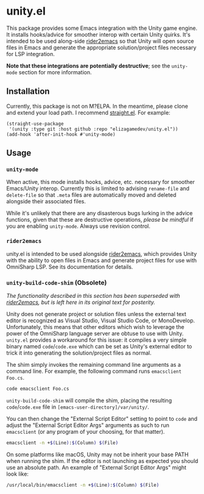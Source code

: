 # unity.el

This package provides some Emacs integration with the Unity game engine. It
installs hooks/advice for smoother interop with certain Unity quirks. It's
intended to be used along-side
[rider2emacs](https://github.com/elizagamedev/rider2emacs) so that Unity will
open source files in Emacs and generate the appropriate solution/project files
necessary for LSP integration.

**Note that these integrations are potentially destructive**; see the
`unity-mode` section for more information.

## Installation

Currently, this package is not on M?ELPA. In the meantime, please clone and
extend your load path. I recommend
[straight.el](https://github.com/raxod502/straight.el). For example:

```elisp
(straight-use-package
 '(unity :type git :host github :repo "elizagamedev/unity.el"))
(add-hook 'after-init-hook #'unity-mode)
```

## Usage

### `unity-mode`

When active, this mode installs hooks, advice, etc. necessary for smoother
Emacs/Unity interop. Currently this is limited to advising `rename-file` and
`delete-file` so that `.meta` files are automatically moved and deleted
alongside their associated files.

While it's unlikely that there are any disasterous bugs lurking in the advice
functions, given that these are destructive operations, *please be mindful* if
you are enabling `unity-mode`. Always use revision control.

### `rider2emacs`

unity.el is intended to be used alongside
[rider2emacs](https://github.com/elizagamedev/rider2emacs), which provides Unity
with the ability to open files in Emacs and generate project files for use with
OmniSharp LSP. See its documentation for details.

### `unity-build-code-shim` (Obsolete)

*The functionality described in this section has been superseded with
[rider2emacs](https://github.com/elizagamedev/rider2emacs), but is left here in
its original text for posterity.*

Unity does not generate project or solution files unless the external text
editor is recognized as Visual Studio, Visual Studio Code, or MonoDevelop.
Unfortunately, this means that other editors which wish to leverage the power of
the OmniSharp language server are obtuse to use with Unity. `unity.el` provides
a workaround for this issue: it compiles a very simple binary named
`code`/`code.exe` which can be set as Unity's external editor to trick it into
generating the solution/project files as normal.

The shim simply invokes the remaining command line arguments as a command line.
For example, the following command runs `emacsclient Foo.cs`.

```sh
code emacsclient Foo.cs
```

`unity-build-code-shim` will compile the shim, placing the resulting
`code`/`code.exe` file in `[emacs-user-directory]/var/unity/`.

You can then change the "External Script Editor" setting to point to `code` and
adjust the "External Script Editor Args" arguments as such to run `emacsclient`
(or any program of your choosing, for that matter).

```sh
emacsclient -n +$(Line):$(Column) $(File)
```

On some platforms like macOS, Unity may not be inherit your base PATH when
running the shim. If the editor is not launching as expected you should use an
absolute path. An example of "External Script Editor Args" might look like:

```sh
/usr/local/bin/emacsclient -n +$(Line):$(Column) $(File)
```
